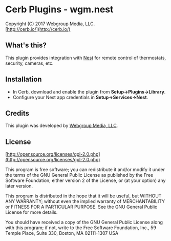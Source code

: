 Cerb Plugins - wgm.nest
===========================================
Copyright (C) 2017 Webgroup Media, LLC.  
[http://cerb.io/](http://cerb.io/)  

What's this?
------------
This plugin provides integration with [Nest](https://nest.com) for remote control of thermostats, security, cameras, etc.

Installation
------------
* In Cerb, download and enable the plugin from **Setup->Plugins->Library**.
* Configure your Nest app credentials in **Setup->Services->Nest**.

Credits
-------
This plugin was developed by [Webgroup Media, LLC](http://www.cerberusweb.com/).

License
-------

[http://opensource.org/licenses/gpl-2.0.php](http://opensource.org/licenses/gpl-2.0.php)  

This program is free software; you can redistribute it and/or modify it under the terms of the GNU General Public License as published by the Free Software Foundation; either version 2 of the License, or (at your option) any later version.

This program is distributed in the hope that it will be useful, but WITHOUT ANY WARRANTY; without even the implied warranty of MERCHANTABILITY or FITNESS FOR A PARTICULAR PURPOSE. See the GNU General Public License for more details.

You should have received a copy of the GNU General Public License along with this program; if not, write to the Free Software Foundation, Inc., 59 Temple Place, Suite 330, Boston, MA 02111-1307 USA
